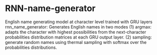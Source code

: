 # RNN-name-generator
English name generating model at character level trained with GRU layers
rnn_name_generator: Generates English names in two modes 
(1) argmax: adapts the character with highest possibilities from the next-character probabilities distribution matrices at each GRU output layer.
(2) sampling: generate random names using thermal sampling with softmax over the probabilities distributions.
